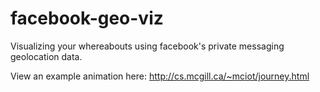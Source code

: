 # facebook-geo-viz
Visualizing your whereabouts using facebook's private messaging geolocation data. 

View an example animation here: http://cs.mcgill.ca/~mciot/journey.html
